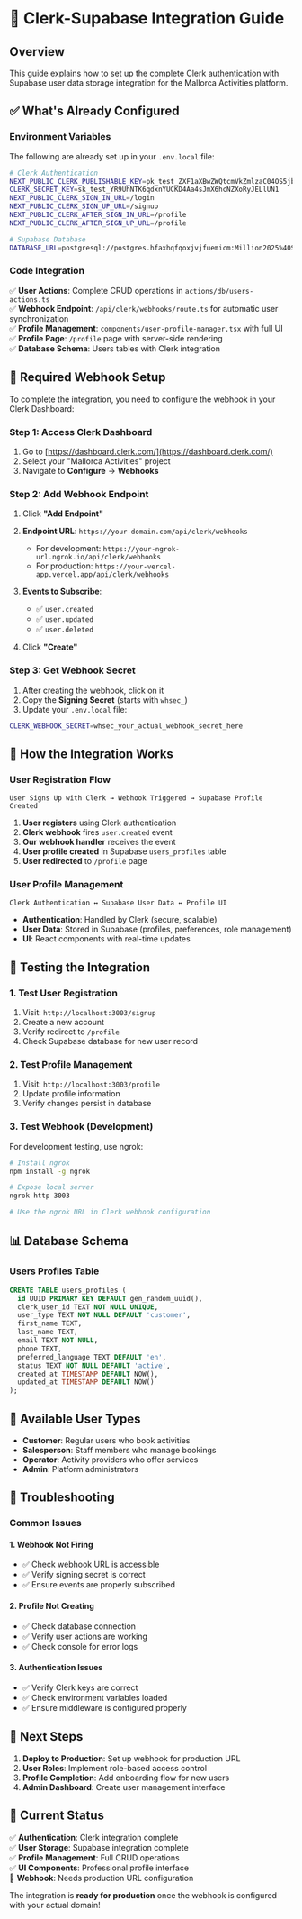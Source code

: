 # 🔐 Clerk-Supabase Integration Guide

## Overview
This guide explains how to set up the complete Clerk authentication with Supabase user data storage integration for the Mallorca Activities platform.

## ✅ What's Already Configured

### Environment Variables
The following are already set up in your `.env.local` file:
```bash
# Clerk Authentication
NEXT_PUBLIC_CLERK_PUBLISHABLE_KEY=pk_test_ZXF1aXBwZWQtcmVkZmlzaC04OS5jbGVyay5hY2NvdW50cy5kZXYk
CLERK_SECRET_KEY=sk_test_YR9UhNTK6qdxnYUCKD4Aa4sJmX6hcNZXoRyJELlUN1
NEXT_PUBLIC_CLERK_SIGN_IN_URL=/login
NEXT_PUBLIC_CLERK_SIGN_UP_URL=/signup
NEXT_PUBLIC_CLERK_AFTER_SIGN_IN_URL=/profile
NEXT_PUBLIC_CLERK_AFTER_SIGN_UP_URL=/profile

# Supabase Database
DATABASE_URL=postgresql://postgres.hfaxhqfqoxjvjfuemicm:Million2025%40SISO@hfaxhqfqoxjvjfuemicm.supabase.co:5432/postgres
```

### Code Integration
✅ **User Actions**: Complete CRUD operations in `actions/db/users-actions.ts`  
✅ **Webhook Endpoint**: `/api/clerk/webhooks/route.ts` for automatic user synchronization  
✅ **Profile Management**: `components/user-profile-manager.tsx` with full UI  
✅ **Profile Page**: `/profile` page with server-side rendering  
✅ **Database Schema**: Users tables with Clerk integration

## 🚧 Required Webhook Setup

To complete the integration, you need to configure the webhook in your Clerk Dashboard:

### Step 1: Access Clerk Dashboard
1. Go to [https://dashboard.clerk.com/](https://dashboard.clerk.com/)
2. Select your "Mallorca Activities" project
3. Navigate to **Configure** → **Webhooks**

### Step 2: Add Webhook Endpoint
1. Click **"Add Endpoint"**
2. **Endpoint URL**: `https://your-domain.com/api/clerk/webhooks`
   - For development: `https://your-ngrok-url.ngrok.io/api/clerk/webhooks`
   - For production: `https://your-vercel-app.vercel.app/api/clerk/webhooks`

3. **Events to Subscribe**:
   - ✅ `user.created`
   - ✅ `user.updated` 
   - ✅ `user.deleted`

4. Click **"Create"**

### Step 3: Get Webhook Secret
1. After creating the webhook, click on it
2. Copy the **Signing Secret** (starts with `whsec_`)
3. Update your `.env.local` file:
```bash
CLERK_WEBHOOK_SECRET=whsec_your_actual_webhook_secret_here
```

## 🔄 How the Integration Works

### User Registration Flow
```
User Signs Up with Clerk → Webhook Triggered → Supabase Profile Created
```

1. **User registers** using Clerk authentication
2. **Clerk webhook** fires `user.created` event
3. **Our webhook handler** receives the event
4. **User profile created** in Supabase `users_profiles` table
5. **User redirected** to `/profile` page

### User Profile Management
```
Clerk Authentication ↔ Supabase User Data ↔ Profile UI
```

- **Authentication**: Handled by Clerk (secure, scalable)
- **User Data**: Stored in Supabase (profiles, preferences, role management)
- **UI**: React components with real-time updates

## 🧪 Testing the Integration

### 1. Test User Registration
1. Visit: `http://localhost:3003/signup`
2. Create a new account
3. Verify redirect to `/profile`
4. Check Supabase database for new user record

### 2. Test Profile Management
1. Visit: `http://localhost:3003/profile`
2. Update profile information
3. Verify changes persist in database

### 3. Test Webhook (Development)
For development testing, use ngrok:
```bash
# Install ngrok
npm install -g ngrok

# Expose local server
ngrok http 3003

# Use the ngrok URL in Clerk webhook configuration
```

## 📊 Database Schema

### Users Profiles Table
```sql
CREATE TABLE users_profiles (
  id UUID PRIMARY KEY DEFAULT gen_random_uuid(),
  clerk_user_id TEXT NOT NULL UNIQUE,
  user_type TEXT NOT NULL DEFAULT 'customer',
  first_name TEXT,
  last_name TEXT,
  email TEXT NOT NULL,
  phone TEXT,
  preferred_language TEXT DEFAULT 'en',
  status TEXT NOT NULL DEFAULT 'active',
  created_at TIMESTAMP DEFAULT NOW(),
  updated_at TIMESTAMP DEFAULT NOW()
);
```

## 🎨 Available User Types

- **Customer**: Regular users who book activities
- **Salesperson**: Staff members who manage bookings
- **Operator**: Activity providers who offer services
- **Admin**: Platform administrators

## 🔧 Troubleshooting

### Common Issues

#### 1. Webhook Not Firing
- ✅ Check webhook URL is accessible
- ✅ Verify signing secret is correct
- ✅ Ensure events are properly subscribed

#### 2. Profile Not Creating
- ✅ Check database connection
- ✅ Verify user actions are working
- ✅ Check console for error logs

#### 3. Authentication Issues
- ✅ Verify Clerk keys are correct
- ✅ Check environment variables loaded
- ✅ Ensure middleware is configured properly

## 📱 Next Steps

1. **Deploy to Production**: Set up webhook for production URL
2. **User Roles**: Implement role-based access control
3. **Profile Completion**: Add onboarding flow for new users
4. **Admin Dashboard**: Create user management interface

## 🚀 Current Status

✅ **Authentication**: Clerk integration complete  
✅ **User Storage**: Supabase integration complete  
✅ **Profile Management**: Full CRUD operations  
✅ **UI Components**: Professional profile interface  
🚧 **Webhook**: Needs production URL configuration  

The integration is **ready for production** once the webhook is configured with your actual domain! 
